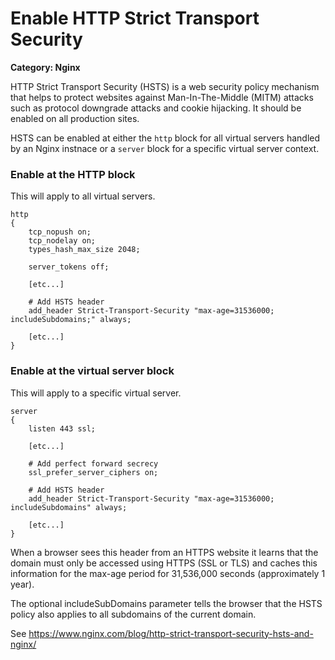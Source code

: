 # Enable HTTP Strict Transport Security

__Category: Nginx__

HTTP Strict Transport Security (HSTS) is a web security policy mechanism that helps to protect websites against Man-In-The-Middle (MITM) attacks such as protocol downgrade attacks and cookie hijacking. It should be enabled on all production sites. 

HSTS can be enabled at either the `http` block for all virtual servers handled by an Nginx instnace or a `server` block for a specific virtual server context.

### Enable at the HTTP block

This will apply to all virtual servers.

```
http 
{
    tcp_nopush on;
    tcp_nodelay on;
    types_hash_max_size 2048;

    server_tokens off;

    [etc...]

    # Add HSTS header
    add_header Strict-Transport-Security "max-age=31536000; includeSubdomains;" always;

    [etc...]
}
```

### Enable at the virtual server block

This will apply to a specific virtual server.

```
server
{
    listen 443 ssl;

    [etc...]

    # Add perfect forward secrecy
    ssl_prefer_server_ciphers on;

    # Add HSTS header
    add_header Strict-Transport-Security "max-age=31536000; includeSubdomains" always;

    [etc...]
}
```

When a browser sees this header from an HTTPS website it learns that the domain must only be accessed using HTTPS (SSL or TLS) and caches this information for the max-age period for 31,536,000 seconds (approximately 1 year).

The optional includeSubDomains parameter tells the browser that the HSTS policy also applies to all subdomains of the current domain.

See https://www.nginx.com/blog/http-strict-transport-security-hsts-and-nginx/
